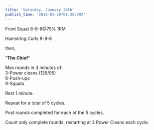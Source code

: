 ```yaml
---
title: 'Saturday, January 20th'
publish_time: '2018-01-20T01:35:59Z'
---
```


Front Squat 8-8-8\@75% 1RM

Hamstring Curls 8-8-8

then,

"**The Chief**"

Max rounds in 3 minutes of:\
3-Power cleans (135/95)\
6-Push-ups\
9-Squats

Rest 1 minute.

Repeat for a total of 5 cycles.

Post rounds completed for each of the 5 cycles.

Count only complete rounds, restarting at 3 Power Cleans each cycle.
